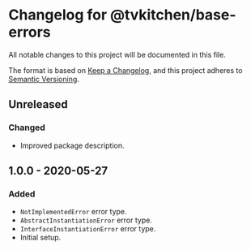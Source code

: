 # Changelog for @tvkitchen/base-errors

All notable changes to this project will be documented in this file.

The format is based on [Keep a Changelog](https://keepachangelog.com/en/1.0.0/),
and this project adheres to [Semantic Versioning](https://semver.org/spec/v2.0.0.html).

## Unreleased

### Changed
- Improved package description.

## 1.0.0 - 2020-05-27

### Added
- `NotImplementedError` error type.
- `AbstractInstantiationError` error type.
- `InterfaceInstantiationError` error type.
- Initial setup.
